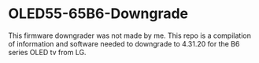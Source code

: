 # OLED55-65B6-Downgrade
This firmware downgrader was not made by me. This repo is a compilation of information and software needed to downgrade to 4.31.20 for the B6 series OLED tv from LG.
